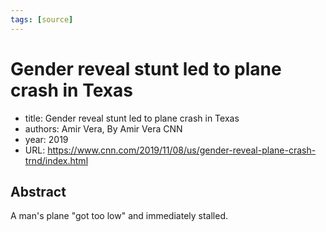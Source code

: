 ```yaml
---
tags: [source]
---
```


# Gender reveal stunt led to plane crash in Texas

- title: Gender reveal stunt led to plane crash in Texas
- authors: Amir Vera, By Amir Vera CNN
- year: 2019
- URL: https://www.cnn.com/2019/11/08/us/gender-reveal-plane-crash-trnd/index.html

## Abstract
A man&#x27;s plane &quot;got too low&quot; and immediately stalled.
